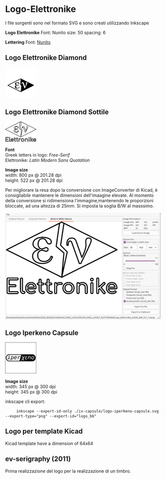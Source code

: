# Logo-Elettronike

I file sorgenti sono nel formato SVG e sono creati utilizzando Inkscape


**Logo Elettronike**
Font: Nunito 
size: 50 
spacing: 6


**Lettering**
Font: [Nunito](https://www.fontshare.com/fonts/nunito)

## Logo Elettronike Diamond

<img src="./ev-diamond/logo_elettronike_rombo_square.png" title="" alt="Logo Elettronike Diamond" width="100">

## Logo Elettronike Diamond Sottile

<img src="./ev-diamond-sottile/Logo_Elettronike_Sottile_400x261.png" title="" alt="Logo Elettronike Diamond Sottile" width="100">

**Font**   
Greek letters in logo: *Free-Serif*    
Elettronike: *Latin Modern Sans Quotation*    

**Image size**   
width:  800 px @ 201.28 dpi   
height: 522 px @ 201.28 dpi   

Per migliorare la resa dopo la conversione con ImageConverter di Kicad, è consigliabile mantenere le dimensioni dell'imaagine elevate.
Al momento della conversione si ridimensiona l'immagine,mantenendo le proporzioni bloccate, ad una altezza di 25mm.
Si imposta la soglia B/W al masssimo.

<img src="./ev-diamond-sottile/Logo_ev_sottile_kicad.png" alt="Logo Elettronike Diamond Sottile export to Kicad" style="width:500px;"/>

## Logo Iperkeno Capsule

<img src="./ix-capsule/logo-iperkeno-capsule.png" title="" alt="Logo Iperkeno Capsule" width="100">

**Image size**   
width:  345 px @ 300 dpi   
height: 345 px @ 300 dpi   

inkscape cli export:

```
     inkscape --export-id-only ./ix-capsule/logo-iperkeno-capsule.svg --export-type="png" --export-id="logo_bb" 
```

## Logo per template Kicad
Kicad template have a dimension of 64x64

## ev-serigraphy (2011)

Prima realizzazione del logo per la realizzazione di un timbro.